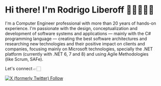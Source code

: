 # Hi there! I'm Rodrigo Liberoff 👋🏻👨🏻‍💻

I'm a Computer Engineer professional with more than 20 years of hands-on experience. I'm passionate with the design, conceptualization and development of software systems and applications — mainly with the C# programming language — creating the best software architectures and researching new technologies and their positive impact on clients and companies, focusing mainly on Microsoft technologies, specially the .NET platform (currently with .NET 6, 7 and 8) and using Agile Methodologies (like Scrum, SAFe).

Let's connect 👉🏻
<p align="left">
  <a href="https://twitter.com/rliberoff" target="_blank"><img src="https://img.shields.io/twitter/follow/rliberoff?label=%40rliberoff" alt="X (formerly Twitter) Follow" /></a>
</p>
